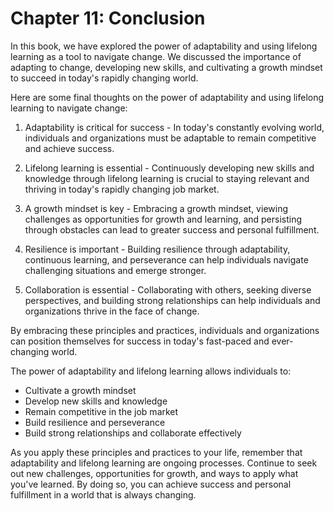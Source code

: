 Chapter 11: Conclusion
======================

In this book, we have explored the power of adaptability and using lifelong learning as a tool to navigate change. We discussed the importance of adapting to change, developing new skills, and cultivating a growth mindset to succeed in today's rapidly changing world.

Here are some final thoughts on the power of adaptability and using lifelong learning to navigate change:

1. Adaptability is critical for success - In today's constantly evolving world, individuals and organizations must be adaptable to remain competitive and achieve success.

2. Lifelong learning is essential - Continuously developing new skills and knowledge through lifelong learning is crucial to staying relevant and thriving in today's rapidly changing job market.

3. A growth mindset is key - Embracing a growth mindset, viewing challenges as opportunities for growth and learning, and persisting through obstacles can lead to greater success and personal fulfillment.

4. Resilience is important - Building resilience through adaptability, continuous learning, and perseverance can help individuals navigate challenging situations and emerge stronger.

5. Collaboration is essential - Collaborating with others, seeking diverse perspectives, and building strong relationships can help individuals and organizations thrive in the face of change.

By embracing these principles and practices, individuals and organizations can position themselves for success in today's fast-paced and ever-changing world.

The power of adaptability and lifelong learning allows individuals to:

* Cultivate a growth mindset
* Develop new skills and knowledge
* Remain competitive in the job market
* Build resilience and perseverance
* Build strong relationships and collaborate effectively

As you apply these principles and practices to your life, remember that adaptability and lifelong learning are ongoing processes. Continue to seek out new challenges, opportunities for growth, and ways to apply what you've learned. By doing so, you can achieve success and personal fulfillment in a world that is always changing.
